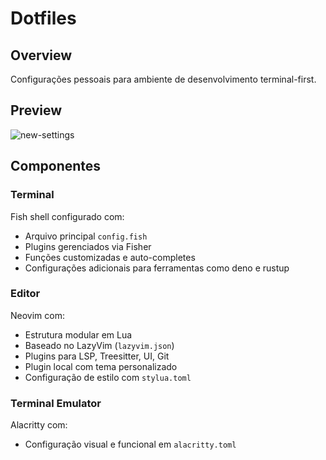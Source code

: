 # Dotfiles

## Overview

Configurações pessoais para ambiente de desenvolvimento terminal-first.

## Preview
![new-settings](https://github.com/user-attachments/assets/0e2edb4e-895a-49d4-aa67-0fb9276aed0a)

## Componentes

### Terminal
Fish shell configurado com:
- Arquivo principal `config.fish`
- Plugins gerenciados via Fisher
- Funções customizadas e auto-completes
- Configurações adicionais para ferramentas como deno e rustup

### Editor
Neovim com:
- Estrutura modular em Lua
- Baseado no LazyVim (`lazyvim.json`)
- Plugins para LSP, Treesitter, UI, Git
- Plugin local com tema personalizado
- Configuração de estilo com `stylua.toml`

### Terminal Emulator
Alacritty com:
- Configuração visual e funcional em `alacritty.toml`
